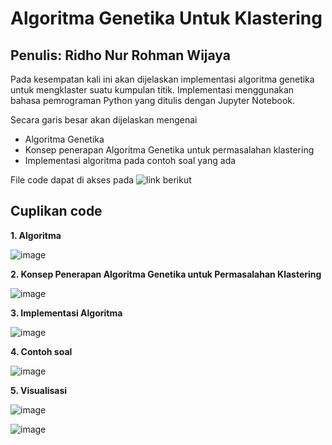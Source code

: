 # Algoritma Genetika Untuk Klastering
## Penulis: Ridho Nur Rohman Wijaya
Pada kesempatan kali ini akan dijelaskan implementasi algoritma genetika untuk mengklaster suatu kumpulan titik. Implementasi menggunakan bahasa pemrograman Python yang ditulis dengan Jupyter Notebook.

Secara garis besar akan dijelaskan mengenai
- Algoritma Genetika
- Konsep penerapan Algoritma Genetika untuk permasalahan klastering
- Implementasi algoritma pada contoh soal yang ada

File code dapat di akses pada ![link berikut](https://github.com/RinRoya/Algoritma-Genetika-Untuk-Klastering/blob/main/ClusteringGeneticAlgorithm.ipynb)

## Cuplikan code 
**1. Algoritma**

![image](https://user-images.githubusercontent.com/49511033/122427580-6e391200-cfbb-11eb-97b7-00fd8ecfc7eb.png)

**2. Konsep Penerapan Algoritma Genetika untuk Permasalahan Klastering**

![image](https://user-images.githubusercontent.com/49511033/122427751-9163c180-cfbb-11eb-92ff-94633a6123af.png)


**3. Implementasi Algoritma**

![image](https://user-images.githubusercontent.com/49511033/122427998-c112c980-cfbb-11eb-84fc-93438cbc0a16.png)

**4. Contoh soal**

![image](https://user-images.githubusercontent.com/49511033/122428191-e8699680-cfbb-11eb-9e3e-649ff86b2f1e.png)

**5. Visualisasi**

![image](https://user-images.githubusercontent.com/49511033/122428304-ffa88400-cfbb-11eb-858c-5c90038d9c77.png)

![image](https://user-images.githubusercontent.com/49511033/122428384-0cc57300-cfbc-11eb-80bd-303069ede454.png)


